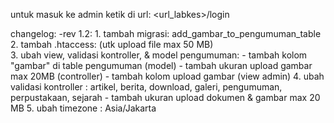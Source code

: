 untuk masuk ke admin ketik di url: <url_labkes>/login

changelog:
-rev 1.2:
    1. tambah migrasi: add_gambar_to_pengumuman_table<br>
    2. tambah .htaccess: <IfModule mod_php7.c> (utk upload file max 50 MB)  
    3. ubah view, validasi kontroller, & model pengumuman:
        - tambah kolom "gambar" di table pengumuman (model)
        - tambah ukuran upload gambar max 20MB (controller)
        - tambah kolom upload gambar (view admin) 
    4. ubah validasi kontroller : artikel, berita, download, galeri, pengumuman, perpustakaan, sejarah
        - tambah ukuran upload dokumen & gambar max 20 MB
    5. ubah timezone : Asia/Jakarta
